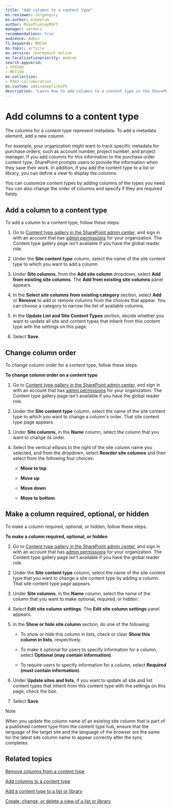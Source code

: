 ```yaml
---
title: "Add columns to a content type"
ms.reviewer: shrganguly
ms.author: mikeplum
author: MikePlumleyMSFT
manager: serdars
recommendations: true
audience: Admin
f1.keywords: NOCSH
ms.topic: article
ms.service: sharepoint-online
ms.localizationpriority: medium
search.appverid:
- SPO160
- MET150
ms.collection:  
- M365-collaboration
ms.custom: admindeeplinkSPO
description: "Learn how to add columns to a content type in the SharePoint admin center."
---
```


# Add columns to a content type

The columns for a content type represent metadata. To add a metadata element, add a new column.

For example, your organization might want to track specific metadata for purchase orders, such as account number, project number, and project manager. If you add columns for this information to the purchase order content type, SharePoint prompts users to provide the information when they save their work. In addition, if you add the content type to a list or library, you can define a view to display the columns.

You can customize content types by adding columns of the types you need. You can also change the order of columns and specify if they are required fields.

## Add a column to a content type

To add a column to a content type, follow these steps:

1. Go to <a href="https://go.microsoft.com/fwlink/?linkid=2185074" target="_blank">Content type gallery in the SharePoint admin center</a>, and sign in with an account that has [admin permissions](./sharepoint-admin-role.md) for your organization. The Content type gallery page isn't available if you have the global reader role. 

2. Under the **Site content type** column, select the name of the site content type to which you want to add a column.

3. Under **Site columns**, from the **Add site column** dropdown, select **Add from existing site columns**. The **Add from existing site columns** panel appears.

4. In the **Select site columns from existing category** section, select **Add** or **Remove** to add or remove columns from the choices that appear. You can choose a category to narrow the list of available columns.

5. In the **Update List and Site Content Types** section, decide whether you want to update all site and content types that inherit from this content type with the settings on this page.

6. Select **Save**.

## Change column order

To change column order for a content type, follow these steps.

**To change column order on a content type**

1. Go to <a href="https://go.microsoft.com/fwlink/?linkid=2185074" target="_blank">Content type gallery in the SharePoint admin center</a>, and sign in with an account that has [admin permissions](./sharepoint-admin-role.md) for your organization. The Content type gallery page isn't available if you have the global reader role. 

2. Under the **Site content type** column, select the name of the site content type to which you want to change a column's order. That site content type page appears.

3. Under **Site columns**, in the **Name** column, select the column that you want to change its order.

4. Select the vertical ellipsis to the right of the site column name you selected, and from the dropdown, select **Reorder site columns** and then select from the following four choices:

    - **Move to top**

    - **Move up**

    - **Move down**

    - **Move to bottom**

## Make a column required, optional, or hidden

To make a column required, optional, or hidden, follow these steps.

**To make a column required, optional, or hidden**

1. Go to <a href="https://go.microsoft.com/fwlink/?linkid=2185074" target="_blank">Content type gallery in the SharePoint admin center</a>, and sign in with an account that has [admin permissions](./sharepoint-admin-role.md) for your organization. The Content type gallery page isn't available if you have the global reader role. 

2. Under the **Site content type** column, select the name of the site content type that you want to change a site content type by adding a column. That site content type page appears.

3. Under **Site columns**, in the **Name** column, select the name of the column that you want to make optional, required, or hidden.

4. Select **Edit site column settings**. The **Edit site column settings** panel appears.

5. In the **Show or hide site column** section, do one of the following:

    - To show or hide this column in lists, check or clear **Show this column in lists**, respectively.

    - To make it optional for users to specify information for a column, select **Optional (may contain information)**.

    - To require users to specify information for a column, select **Required (must contain information)**.
    
6. Under **Update sites and lists**, if you want to update all site and list content types that inherit from this content type with the settings on this page, check the box.

7. Select **Save**.

> [!NOTE]
>  When you update the column name of an existing site column that is part of a published content type from the content type hub, ensure that the language of the target site and the language of the browser are the same for the latest site column name to appear correctly after the sync completes.

## Related topics

[Remove columns from a content type](remove-columns-content-type.md)

[Add columns to a content type](https://support.microsoft.com/office/1806e29e-8bcd-4058-b0e7-3aac40a3ae9a)

[Add a content type to a list or library](https://support.microsoft.com/office/917366ae-f7a2-47ad-87a5-9689a1884e60)

[Create, change, or delete a view of a list or library](https://support.microsoft.com/office/27ae65b8-bc5b-4949-b29b-4ee87144a9c9)
